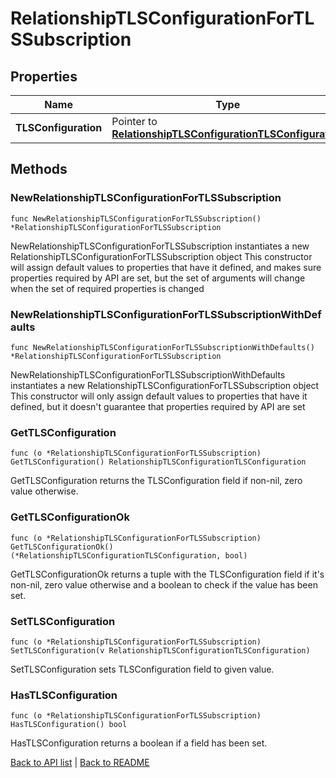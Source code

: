 # RelationshipTLSConfigurationForTLSSubscription

## Properties

Name | Type | Description | Notes
------------ | ------------- | ------------- | -------------
**TLSConfiguration** | Pointer to [**RelationshipTLSConfigurationTLSConfiguration**](RelationshipTLSConfigurationTLSConfiguration.md) |  | [optional] 

## Methods

### NewRelationshipTLSConfigurationForTLSSubscription

`func NewRelationshipTLSConfigurationForTLSSubscription() *RelationshipTLSConfigurationForTLSSubscription`

NewRelationshipTLSConfigurationForTLSSubscription instantiates a new RelationshipTLSConfigurationForTLSSubscription object
This constructor will assign default values to properties that have it defined,
and makes sure properties required by API are set, but the set of arguments
will change when the set of required properties is changed

### NewRelationshipTLSConfigurationForTLSSubscriptionWithDefaults

`func NewRelationshipTLSConfigurationForTLSSubscriptionWithDefaults() *RelationshipTLSConfigurationForTLSSubscription`

NewRelationshipTLSConfigurationForTLSSubscriptionWithDefaults instantiates a new RelationshipTLSConfigurationForTLSSubscription object
This constructor will only assign default values to properties that have it defined,
but it doesn't guarantee that properties required by API are set

### GetTLSConfiguration

`func (o *RelationshipTLSConfigurationForTLSSubscription) GetTLSConfiguration() RelationshipTLSConfigurationTLSConfiguration`

GetTLSConfiguration returns the TLSConfiguration field if non-nil, zero value otherwise.

### GetTLSConfigurationOk

`func (o *RelationshipTLSConfigurationForTLSSubscription) GetTLSConfigurationOk() (*RelationshipTLSConfigurationTLSConfiguration, bool)`

GetTLSConfigurationOk returns a tuple with the TLSConfiguration field if it's non-nil, zero value otherwise
and a boolean to check if the value has been set.

### SetTLSConfiguration

`func (o *RelationshipTLSConfigurationForTLSSubscription) SetTLSConfiguration(v RelationshipTLSConfigurationTLSConfiguration)`

SetTLSConfiguration sets TLSConfiguration field to given value.

### HasTLSConfiguration

`func (o *RelationshipTLSConfigurationForTLSSubscription) HasTLSConfiguration() bool`

HasTLSConfiguration returns a boolean if a field has been set.


[Back to API list](../README.md#documentation-for-api-endpoints) | [Back to README](../README.md)
